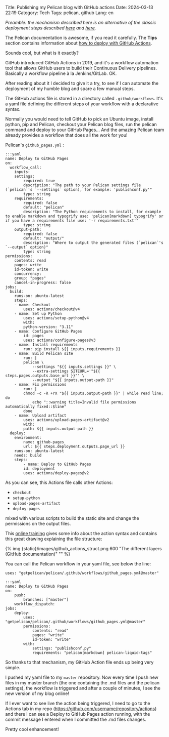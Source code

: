 Title: Publishing my Pelican blog with GitHub actions
Date: 2024-03-13 22:19
Category: Tech
Tags: pelican, github
Lang: en

_Preamble: the mechanism described here is an alternative of the classic deployment steps described [here]({filename}/articles/setup_pelican.md) and [here]({filename}/articles/pelican_tuning.md)._

The Pelican documentation is awesome, if you read it carefully. The **Tips** section contains information about [how to deploy with GitHub Actions](https://docs.getpelican.com/en/latest/tips.html#publishing-to-github-pages-using-a-custom-github-actions-workflow).

Sounds cool, but what is it exactly?

GitHub introduced GitHub Actions in 2019, and it's a workflow automation tool that allows GitHub users to build their Continuous Delivery pipelines. Basically a workflow pipeline à la Jenkins/GitLab. OK.

After reading about it I decided to give it a try, to see if I can automate the deployment of my humble blog and spare a few manual steps.

The GitHub actions file is stored in a directory called `.github/workflows`. It's a yaml file defining the different steps of your workflow with a declarative syntax.

Normally you would need to tell GitHub to pick an Ubuntu image, install python, pip and Pelican, checkout your Pelican blog files, run the pelican command and deploy to your GitHub Pages... And the amazing Pelican team already provides a workflow that does all the work for you!

Pelican's `github_pages.yml` :

    :::yaml
    name: Deploy to GitHub Pages
    on:
      workflow_call:
        inputs:
        settings:
            required: true
            description: "The path to your Pelican settings file (`pelican`'s `--settings` option), for example: 'publishconf.py'"
            type: string
        requirements:
            required: false
            default: "pelican"
            description: "The Python requirements to install, for example to enable markdown and typogrify use: 'pelican[markdown] typogrify' or if you have a requirements file use: '-r requirements.txt'"
            type: string
        output-path:
            required: false
            default: "output/"
            description: "Where to output the generated files (`pelican`'s `--output` option)"
            type: string
    permissions:
        contents: read
        pages: write
        id-token: write
        concurrency:
        group: "pages"
        cancel-in-progress: false
    jobs:
      build:
        runs-on: ubuntu-latest
        steps:
        - name: Checkout
            uses: actions/checkout@v4
        - name: Set up Python
            uses: actions/setup-python@v4
            with:
            python-version: "3.11"
        - name: Configure GitHub Pages
            id: pages
            uses: actions/configure-pages@v3
        - name: Install requirements
            run: pip install ${{ inputs.requirements }}
        - name: Build Pelican site
            run: |
            pelican \
                --settings "${{ inputs.settings }}" \
                --extra-settings SITEURL='"${{ steps.pages.outputs.base_url }}"' \
                --output "${{ inputs.output-path }}"
        - name: Fix permissions
            run: |
            chmod -c -R +rX "${{ inputs.output-path }}" | while read line; do
                echo "::warning title=Invalid file permissions automatically fixed::$line"
            done
        - name: Upload artifact
            uses: actions/upload-pages-artifact@v2
            with:
            path: ${{ inputs.output-path }}
      deploy:
        environment:
            name: github-pages
            url: ${{ steps.deployment.outputs.page_url }}
        runs-on: ubuntu-latest
        needs: build
        steps:
            - name: Deploy to GitHub Pages
            id: deployment
            uses: actions/deploy-pages@v2

As you can see, this Actions file calls other Actions:

* `checkout`
* `setup-python`
* `upload-pages-artifact`
* `deploy-pages`

mixed with various scripts to build the static site and change the permissions on the output files.

This [online training](https://learn.microsoft.com/en-us/training/modules/github-actions-automate-tasks/) gives some info about the action syntax and contains this great drawing explaining the file structure:

{% img {static}/images/github_actions_struct.png 600 "The different layers (GitHub documentation)" "" %}

You can call the Pelican workflow in your yaml file, see below the line:

`uses: "getpelican/pelican/.github/workflows/github_pages.yml@master"`

    :::yaml
    name: Deploy to GitHub Pages
    on:
        push:
            branches: ["master"]
        workflow_dispatch:
    jobs:
        deploy:
            uses: "getpelican/pelican/.github/workflows/github_pages.yml@master"
            permissions:
                contents: "read"
                pages: "write"
                id-token: "write"
            with:
                settings: "publishconf.py"
                requirements: "pelican[markdown] pelican-liquid-tags"

So thanks to that mechanism, my GitHub Action file ends up being very simple.

I pushed my yaml file to my `master` repository. Now every time I push new files in my master branch (the one containing the .md files and the pelican settings), the workflow is triggered and after a couple of minutes, I see the new version of my blog online!

If I ever want to see live the action being triggered, I need to go to the Actions tab in my repo (https://github.com/username/repository/actions) and there I can see a Deploy to GitHub Pages action running, with the commit message I entered when I committed the .md files changes.

Pretty cool enhancement!

